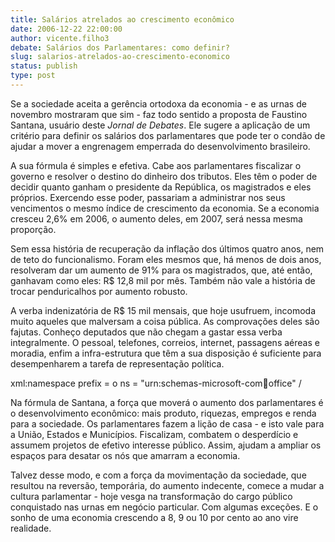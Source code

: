 ```yaml
---
title: Salários atrelados ao crescimento econômico
date: 2006-12-22 22:00:00
author: vicente.filho3
debate: Salários dos Parlamentares: como definir?
slug: salarios-atrelados-ao-crescimento-economico
status: publish 
type: post
---
```



Se a sociedade aceita a gerência ortodoxa da economia - e as urnas de novembro mostraram que sim - faz todo sentido a proposta de Faustino Santana, usuário deste *Jornal de Debates*. Ele sugere a aplicação de um critério para definir os salários dos parlamentares que pode ter o condão de ajudar a mover a engrenagem emperrada do desenvolvimento brasileiro.  
  
A sua fórmula é simples e efetiva. Cabe aos parlamentares fiscalizar o governo e resolver o destino do dinheiro dos tributos. Eles têm o poder de decidir quanto ganham o presidente da República, os magistrados e eles próprios. Exercendo esse poder, passariam a administrar nos seus vencimentos o mesmo índice de crescimento da economia. Se a economia cresceu 2,6% em 2006, o aumento deles, em 2007, será nessa mesma proporção.  
  
Sem essa história de recuperação da inflação dos últimos quatro anos, nem de teto do funcionalismo. Foram eles mesmos que, há menos de dois anos, resolveram dar um aumento de 91% para os magistrados, que, até então, ganhavam como eles: R$ 12,8 mil por mês. Também não vale a história de trocar penduricalhos por aumento robusto.  
  
A verba indenizatória de R$ 15 mil mensais, que hoje usufruem, incomoda muito aqueles que malversam a coisa pública. As comprovações deles são fajutas. Conheço deputados que não chegam a gastar essa verba integralmente. O pessoal, telefones, correios, internet, passagens aéreas e moradia, enfim a infra-estrutura que têm a sua disposição é suficiente para desempenharem a tarefa de representação política.  



xml:namespace prefix = o ns = "urn:schemas-microsoft-com:office:office" /


Na fórmula de Santana, a força que moverá o aumento dos parlamentares é o desenvolvimento econômico: mais produto, riquezas, empregos e renda para a sociedade. Os parlamentares fazem a lição de casa - e isto vale para a União, Estados e Municípios. Fiscalizam, combatem o desperdício e assumem projetos de efetivo interesse público. Assim, ajudam a ampliar os espaços para desatar os nós que amarram a economia.  
  
Talvez desse modo, e com a força da movimentação da sociedade, que resultou na reversão, temporária, do aumento indecente, comece a mudar a cultura parlamentar - hoje vesga na transformação do cargo público conquistado nas urnas em negócio particular. Com algumas exceções. E o sonho de uma economia crescendo a 8, 9 ou 10 por cento ao ano vire realidade.


